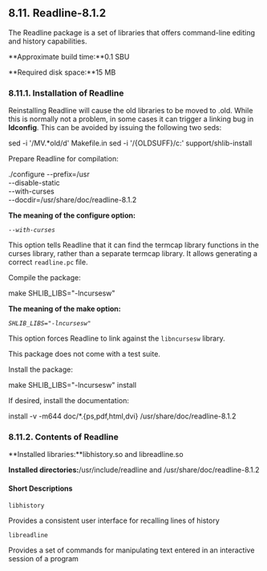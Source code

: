 ## 8.11. Readline-8.1.2

The Readline package is a set of libraries that offers command-line editing and history capabilities.

**Approximate build time:**0.1 SBU

**Required disk space:**15 MB

### 8.11.1. Installation of Readline

Reinstalling Readline will cause the old libraries to be moved to <libraryname>.old. While this is normally not a problem, in some cases it can trigger a linking bug in **ldconfig**. This can be avoided by issuing the following two seds:

sed -i '/MV.*old/d' Makefile.in
sed -i '/{OLDSUFF}/c:' support/shlib-install

Prepare Readline for compilation:

./configure --prefix=/usr    \
            --disable-static \
            --with-curses    \
            --docdir=/usr/share/doc/readline-8.1.2

**The meaning of the configure option:**

_`--with-curses`_

This option tells Readline that it can find the termcap library functions in the curses library, rather than a separate termcap library. It allows generating a correct `readline.pc` file.

Compile the package:

make SHLIB_LIBS="-lncursesw"

**The meaning of the make option:**

_`SHLIB_LIBS="-lncursesw"`_

This option forces Readline to link against the `libncursesw` library.

This package does not come with a test suite.

Install the package:

make SHLIB_LIBS="-lncursesw" install

If desired, install the documentation:

install -v -m644 doc/*.{ps,pdf,html,dvi} /usr/share/doc/readline-8.1.2

### 8.11.2. Contents of Readline

**Installed libraries:**libhistory.so and libreadline.so

**Installed directories:**/usr/include/readline and /usr/share/doc/readline-8.1.2

#### Short Descriptions

`libhistory`

Provides a consistent user interface for recalling lines of history

`libreadline`

Provides a set of commands for manipulating text entered in an interactive session of a program